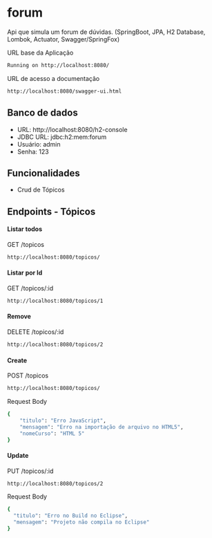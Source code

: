 # forum
Api que simula um forum de dúvidas.
(SpringBoot, JPA, H2 Database, Lombok, Actuator, Swagger/SpringFox)

URL base da Aplicação
```bash
Running on http://localhost:8080/
```
URL de acesso a documentação
```bash
http://localhost:8080/swagger-ui.html
```

## Banco de dados
 * URL: http://localhost:8080/h2-console
 * JDBC URL: jdbc:h2:mem:forum
 * Usuário: admin
 * Senha: 123
 
 ## Funcionalidades
 * Crud de Tópicos
 
## Endpoints - Tópicos
#### Listar todos 
GET /topicos
```bash
http://localhost:8080/topicos/
```
#### Listar por Id
GET /topicos/:id
```bash
http://localhost:8080/topicos/1
```
#### Remove
DELETE /topicos/:id
```bash
http://localhost:8080/topicos/2
```
#### Create
POST /topicos
```bash
http://localhost:8080/topicos/
```
Request Body 
```bash
{
	"titulo": "Erro JavaScript",
	"mensagem": "Erro na importação de arquivo no HTML5",
	"nomeCurso": "HTML 5"
}
```
#### Update
PUT /topicos/:id
```bash
http://localhost:8080/topicos/2
```
Request Body 
```bash
{
  "titulo": "Erro no Build no Eclipse",
  "mensagem": "Projeto não compila no Eclipse"
}
```




